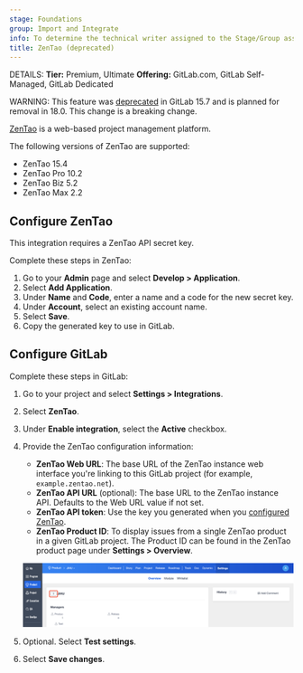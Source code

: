 ```yaml
---
stage: Foundations
group: Import and Integrate
info: To determine the technical writer assigned to the Stage/Group associated with this page, see https://handbook.gitlab.com/handbook/product/ux/technical-writing/#assignments
title: ZenTao (deprecated)
---
```


<!--- start_remove The following content will be removed on remove_date: '2025-08-01' -->

DETAILS:
**Tier:** Premium, Ultimate
**Offering:** GitLab.com, GitLab Self-Managed, GitLab Dedicated

WARNING:
This feature was [deprecated](https://gitlab.com/gitlab-org/gitlab/-/issues/377825) in GitLab 15.7
and is planned for removal in 18.0.
This change is a breaking change.

[ZenTao](https://www.zentao.net/) is a web-based project management platform.

The following versions of ZenTao are supported:

- ZenTao 15.4
- ZenTao Pro 10.2
- ZenTao Biz 5.2
- ZenTao Max 2.2

## Configure ZenTao

This integration requires a ZenTao API secret key.

Complete these steps in ZenTao:

1. Go to your **Admin** page and select **Develop > Application**.
1. Select **Add Application**.
1. Under **Name** and **Code**, enter a name and a code for the new secret key.
1. Under **Account**, select an existing account name.
1. Select **Save**.
1. Copy the generated key to use in GitLab.

## Configure GitLab

Complete these steps in GitLab:

1. Go to your project and select **Settings > Integrations**.
1. Select **ZenTao**.
1. Under **Enable integration**, select the **Active** checkbox.
1. Provide the ZenTao configuration information:
   - **ZenTao Web URL**: The base URL of the ZenTao instance web interface you're linking to this GitLab project (for example, `example.zentao.net`).
   - **ZenTao API URL** (optional): The base URL to the ZenTao instance API. Defaults to the Web URL value if not set.
   - **ZenTao API token**: Use the key you generated when you [configured ZenTao](#configure-zentao).
   - **ZenTao Product ID**: To display issues from a single ZenTao product in a given GitLab project. The Product ID can be found in the ZenTao product page under **Settings > Overview**.

   ![ZenTao settings page](img/zentao_product_id_v14_4.png)

1. Optional. Select **Test settings**.
1. Select **Save changes**.

<!--- end_remove -->
